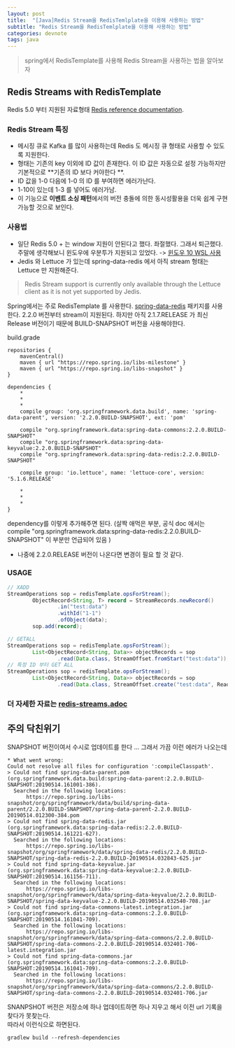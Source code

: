 ```yaml
---
layout: post
title:  "[Java]Redis Stream을 RedisTemlplate을 이용해 사용하는 방법"
subtitle: "Redis Stream을 RedisTemlplate을 이용해 사용하는 방법"
categories: devnote
tags: java
---
```


> spring에서 RedisTemplate를 사용해 Redis Stream을 사용하는 법을 알아보자
## Redis Streams with RedisTemplate

Redis 5.0 부터 지원된 자료형태 [Redis reference documentation](https://redis.io/topics/streams-intro).

### Redis Stream 특징

* 메시징 큐로 Kafka 를 많이 사용하는데 Redis 도 메시징 큐 형태로 사용할 수 있도록 지원한다.
* 형태는 기존의 key 이외에 ID 값이 존재한다. 이 ID 값은 자동으로 설정 가능하지만 기본적으로 **기존의 ID 보다 커야한다 **. 
* ID 값을 1-0 다음에 1-0 의 ID 를 부여하면 에러가난다.
* 1-10이 있는데 1-3 를 넣어도 에러가남.
* 이 기능으로 **이벤트 소싱 패턴**에서의 버전 충돌에 의한 동시성활용을 더욱 쉽게 구현 가능할 것으로 보인다.

### 사용법

* 일단 Redis 5.0 + 는 window 지원이 안된다고 했다. 좌절했다. 그래서 퇴근했다. 주말에 생각해보니 윈도우에 우분투가 지원되고 있었다. -> [윈도우 10 WSL 사용](<https://docs.microsoft.com/ko-kr/windows/wsl/install-win10>)
* Jedis 와 Lettuce  가 있는데 spring-data-redis 에서 아직 stream 형태는 Lettuce 만 지원해준다.

> Redis Stream support is currently only available through the Lettuce client as it is not yet supported by Jedis.

Spring에서는 주로 RedisTemplate 를 사용한다. [spring-data-redis](<https://github.com/spring-projects/spring-data-redis>) 패키지를 사용한다. 2.2.0 버전부터 stream이 지원된다. 하지만 아직 2.1.7.RELEASE 가 최신 Release 버전이기 때문에 BUILD-SNAPSHOT 버전을 사용해야한다.

build.grade

```
repositories {
    mavenCentral()
    maven { url "https://repo.spring.io/libs-milestone" }
    maven { url "https://repo.spring.io/libs-snapshot" }
}

dependencies {
	*
	*
	*
    compile group: 'org.springframework.data.build', name: 'spring-data-parent', version: '2.2.0.BUILD-SNAPSHOT', ext: 'pom'

    compile "org.springframework.data:spring-data-commons:2.2.0.BUILD-SNAPSHOT"
    compile "org.springframework.data:spring-data-keyvalue:2.2.0.BUILD-SNAPSHOT"
    compile "org.springframework.data:spring-data-redis:2.2.0.BUILD-SNAPSHOT"

    compile group: 'io.lettuce', name: 'lettuce-core', version: '5.1.6.RELEASE'
	
	*
	*
	*
}
```

dependency를 이렇게 추가해주면 된다. (살짝 애먹은 부분, 공식 doc 에서는 compile "org.springframework.data:spring-data-redis:2.2.0.BUILD-SNAPSHOT" 이 부분만 언급되어 있음 )

* 나중에 2.2.0.RELEASE 버전이 나온다면 변경이 필요 할 것 같다.

### USAGE

```java
// XADD
StreamOperations sop = redisTemplate.opsForStream();
        ObjectRecord<String, T> record = StreamRecords.newRecord()
                .in("test:data")
                .withId("1-1")
                .ofObject(data);
        sop.add(record);

// GETALL
StreamOperations sop = redisTemplate.opsForStream();
        List<ObjectRecord<String, Data>> objectRecords = sop
                .read(Data.class, StreamOffset.fromStart("test:data"));
// 특정 ID 부터 GET ALL 
StreamOperations sop = redisTemplate.opsForStream();
        List<ObjectRecord<String, Data>> objectRecords = sop
                .read(Data.class, StreamOffset.create("test:data", ReadOffset.from("1-20")));


```



### 더 자세한 자료는 [redis-streams.adoc](<https://github.com/spring-projects/spring-data-redis/blob/master/src/main/asciidoc/reference/redis-streams.adoc>)


## 주의 닥친위기
SNAPSHOT 버전이여서 수시로 업데이트를 한다 ... 그래서 가끔 이런 에러가 나오는데 
```
* What went wrong:
Could not resolve all files for configuration ':compileClasspath'.
> Could not find spring-data-parent.pom (org.springframework.data.build:spring-data-parent:2.2.0.BUILD-SNAPSHOT:20190514.161001-386).
  Searched in the following locations:
      https://repo.spring.io/libs-snapshot/org/springframework/data/build/spring-data-parent/2.2.0.BUILD-SNAPSHOT/spring-data-parent-2.2.0.BUILD-20190514.012300-384.pom
> Could not find spring-data-redis.jar (org.springframework.data:spring-data-redis:2.2.0.BUILD-SNAPSHOT:20190514.161221-627).
  Searched in the following locations:
      https://repo.spring.io/libs-snapshot/org/springframework/data/spring-data-redis/2.2.0.BUILD-SNAPSHOT/spring-data-redis-2.2.0.BUILD-20190514.032843-625.jar
> Could not find spring-data-keyvalue.jar (org.springframework.data:spring-data-keyvalue:2.2.0.BUILD-SNAPSHOT:20190514.161156-711).
  Searched in the following locations:
      https://repo.spring.io/libs-snapshot/org/springframework/data/spring-data-keyvalue/2.2.0.BUILD-SNAPSHOT/spring-data-keyvalue-2.2.0.BUILD-20190514.032540-708.jar
> Could not find spring-data-commons-latest.integration.jar (org.springframework.data:spring-data-commons:2.2.0.BUILD-SNAPSHOT:20190514.161041-709).
  Searched in the following locations:
      https://repo.spring.io/libs-snapshot/org/springframework/data/spring-data-commons/2.2.0.BUILD-SNAPSHOT/spring-data-commons-2.2.0.BUILD-20190514.032401-706-latest.integration.jar
> Could not find spring-data-commons.jar (org.springframework.data:spring-data-commons:2.2.0.BUILD-SNAPSHOT:20190514.161041-709).
  Searched in the following locations:
      https://repo.spring.io/libs-snapshot/org/springframework/data/spring-data-commons/2.2.0.BUILD-SNAPSHOT/spring-data-commons-2.2.0.BUILD-20190514.032401-706.jar
```
SNANPSHOT 버전은 저장소에 하나 업데이트하면 하나 지우고 해서 이전 url 기록을 찾다가 못찾는다.<br>
따라서 이런식으로 하면된다.<br>
```
gradlew build --refresh-dependencies
```


